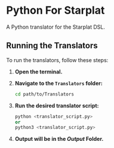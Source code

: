 # Python For Starplat

A Python translator for the Starplat DSL.

## Running the Translators

To run the translators, follow these steps:

1. **Open the terminal.**

2. **Navigate to the `Translators` folder:**
   ```sh
   cd path/to/Translators
    ```
3. **Run the desired translator script:**

    ```python
    python <translator_script.py>
    or
    python3 <translator_script.py>
    ```
4. **Output will be in the ***Output*** Folder.**